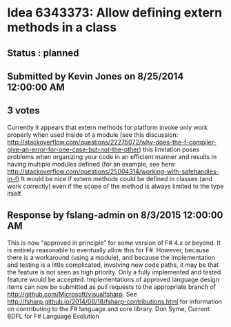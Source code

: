 # Idea 6343373: Allow defining extern methods in a class #

## Status : planned

## Submitted by Kevin Jones on 8/25/2014 12:00:00 AM

## 3 votes

Currently it appears that extern methods for platform invoke only work properly when used inside of a module (see this discussion: http://stackoverflow.com/questions/22275072/why-does-the-f-compiler-give-an-error-for-one-case-but-not-the-other) this limitation poses problems when organizing your code in an efficient manner and results in having multiple modules defined (for an example, see here: http://stackoverflow.com/questions/25004314/working-with-safehandles-in-f)
It would be nice if extern methods could be defined in classes (and work correctly) even if the scope of the method is always limited to the type itself.

## Response by fslang-admin on 8/3/2015 12:00:00 AM

This is now “approved in principle” for some version of F# 4.x or beyond. It is entirely reasonable to eventually allow this for F#.
However, because there is a workaround (using a module), and because the implementation and testing is a little complicated, involving new code paths, it may be that the feature is not seen as high priority. Only a fully implemented and tested feature would be accepted.
Implementations of approved language design items can now be submitted as pull requests to the appropriate branch of http://github.com/Microsoft/visualfsharp. See http://fsharp.github.io/2014/06/18/fsharp-contributions.html for information on contributing to the F# language and core library.
Don Syme, Current BDFL for F# Language Evolution

